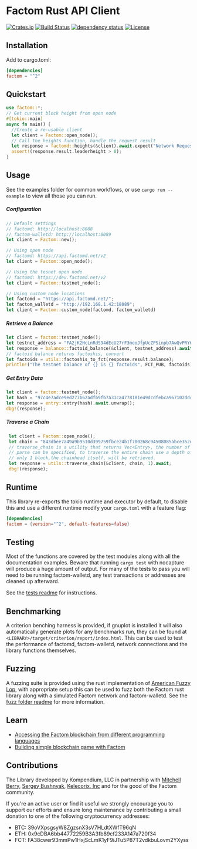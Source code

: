# Factom Rust API Client

[![Crates.io](https://img.shields.io/crates/v/factom.svg)](https://crates.io/crates/factom)
[![Build Status](https://travis-ci.com/kompendium-llc/factom-rust-client.svg?branch=master)](https://travis-ci.com/kompendium-llc/factom-rust-client)
[![dependency status](https://deps.rs/crate/factom/2.1.0/status.svg)](https://deps.rs/crate/factom/2.1.0)
[![License](https://img.shields.io/badge/License-Apache%202.0-blue.svg)](https://opensource.org/licenses/Apache-2.0)

## Installation

Add to cargo.toml:
```toml
[dependencies]
factom = "^2"
```

## Quickstart
```rust
use factom::*;
// Get current block height from open node
#[tokio::main]
async fn main() {
  //Create a re-usable client
  let client = Factom::open_node();
  // Call the heights function, handle the request result
  let response = factomd::heights(&client).await.expect("Network Request");
  assert!(response.result.leaderheight > 0);
}
```
## Usage
See the examples folder for common workflows, or use `cargo run --example` to
view all those you can run.

##### Configuration
```rust
// Default settings
// factomd: http://localhost:8088
// factom-walletd: http://localhost:8089
let client = Factom::new();

// Using open node
// factomd: https://api.factomd.net/v2
let client = Factom::open_node();

// Using the tesnet open node
// factomd: https://dev.factomd.net/v2
let client = Factom::testnet_node();

// Using custom node locations
let factomd = "https://api.factomd.net/";
let factom_walletd = "http://192.168.1.42:18089";
let client = Factom::custom_node(factomd, factom_walletd)
```

##### Retrieve a Balance
```rust
let client = factom::testnet_node();
let testnet_address = "FA2jK2HcLnRdS94dEcU27rF3meoJfpUcZPSinpb7AwQvPRY6RL1Q";
let response = balance::factoid_balance(&client, testnet_address).await.unwrap();
// factoid balance returns factoshis, convert
let factoids = utils::factoshis_to_fct(response.result.balance);
println!("The testnet balance of {} is {} factoids", FCT_PUB, factoids);
```

##### Get Entry Data
```rust
let client = factom::testnet_node();
let hash = "97c4e7adce9ed277b62adfb9fb7a31ca4778181e49dcdfebca967102dd424fbc";
let response = entry::entry(hash).await.unwrap();
dbg!(response);
```

##### Traverse a Chain
```rust
 let client = Factom::open_node();
 let chain = "843dbee7a49a9b9510d399759fbce24b1f700268c94508085abce352d70ed1f6";
 // traverse_chain is a utility that returns Vec<Entry>, the number of blocks to
 // parse can be specified, to traverse the entire chain use a depth of 0, here
 // only 1 block,the chainhead itself, will be retrieved.
 let response = utils::traverse_chain(&client, chain, 1).await;
 dbg!(response);
 ```

## Runtime
This library re-exports the tokio runtime and executor by default, to disable this
and use a different runtime modify your `cargo.toml` with a feature flag:
```toml
[dependencies]
factom = {version="^2", default-features=false}
```

## Testing
Most of the functions are covered by the test modules along with all the documentation examples.
Beware that running `cargo test` with nocapture will produce a huge amount of output.
For many of the tests to pass you will need to be running factom-walletd, any
test transactions or addresses are cleaned up afterward.

See the [tests readme](https://github.com/kompendium-llc/factom-rust-client/tree/master/tests) for instructions.

## Benchmarking
A criterion benching harness is provided, if gnuplot is installed it will also automatically
generate plots for any benchmarks run, they can be found at `<LIBRARY>/target/criterion/report/index.html`. This
can be used to test the performance of factomd, factom-walletd, network connections
and the library functions themselves.

## Fuzzing
A fuzzing suite is provided using the rust implementation of
[American Fuzzy Lop](http://lcamtuf.coredump.cx/afl/), with appropriate setup
this can be used to fuzz both the Factom rust library along with a simulated
Factom network and factom-walletd. See the
[fuzz folder readme](https://github.com/kompendium-llc/factom-rust-client/tree/master/fuzz)
for more information.

## Learn
- [Accessing the Factom blockchain from different programming languages](https://medium.com/kompendium-developments/accessing-factom-blockchain-from-different-programming-languages-7f09030efe16)
- [Building simple blockchain game with Factom](https://medium.com/kompendium-developments/accessing-factom-blockchain-from-different-programming-languages-7f09030efe16)

## Contributions

The Library developed by Kompendium, LLC in partnership with [Mitchell Berry](https://github.com/MitchellBerry), [Sergey Bushnyak](https://sigrlami.eu), [Kelecorix, Inc](https://kelecorix.com) and for the good of the Factom community.

If you're an active user or find it useful we strongly encourage you to support our efforts and ensure long maintenance by contributing a small donation to one of the following cryptocurrency addresses:

- BTC: 39oVXpsgsyW8ZgzsnX3sV7HLdtXWfT96qN
- ETH: 0x9cDBA6bb44772259B3A3fb89cf233A147a720f34
- FCT: FA38cwer93mmPw1HxjScLmK1yF9iJTu5P87T2vdkbuLovm2YXyss

